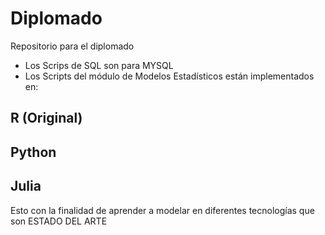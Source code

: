 # Diplomado
Repositorio para el diplomado

 - Los Scrips de SQL son para MYSQL
 - Los Scripts del módulo de Modelos Estadísticos están implementados en:
 ## R (Original)
 ## Python 
 ## Julia
Esto con la finalidad de aprender a modelar en diferentes tecnologías que son ESTADO DEL ARTE

